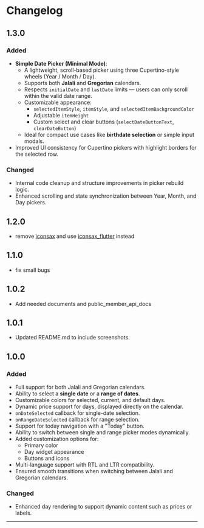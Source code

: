 # Changelog
## 1.3.0
### Added
- **Simple Date Picker (Minimal Mode)**:
  - A lightweight, scroll-based picker using three Cupertino-style wheels (Year / Month / Day).
  - Supports both **Jalali** and **Gregorian** calendars.
  - Respects `initialDate` and `lastDate` limits — users can only scroll within the valid date range.
  - Customizable appearance:
    - `selectedItemStyle`, `itemStyle`, and `selectedItemBackgroundColor`
    - Adjustable `itemHeight`
    - Custom select and clear buttons (`selectDateButtonText`, `clearDateButton`)
  - Ideal for compact use cases like **birthdate selection** or simple input modals.
- Improved UI consistency for Cupertino pickers with highlight borders for the selected row.

### Changed
- Internal code cleanup and structure improvements in picker rebuild logic.
- Enhanced scrolling and state synchronization between Year, Month, and Day pickers.

## 1.2.0
- remove [iconsax](https://pub.dev/packages/iconsax) and use [iconsax_flutter](https://pub.dev/packages/iconsax_flutter) instead

## 1.1.0
- fix small bugs

## 1.0.2
- Add needed documents and public_member_api_docs

## 1.0.1 
- Updated README.md to include screenshots.

## 1.0.0

### Added
- Full support for both Jalali and Gregorian calendars.
- Ability to select a **single date** or a **range of dates**.
- Customizable colors for selected, current, and default days.
- Dynamic price support for days, displayed directly on the calendar.
- `onDateSelected` callback for single-date selection.
- `onRangeDateSelected` callback for range selection.
- Support for today navigation with a "Today" button.
- Ability to switch between single and range picker modes dynamically.
- Added customization options for:
  - Primary color
  - Day widget appearance
  - Buttons and icons
- Multi-language support with RTL and LTR compatibility.
- Ensured smooth transitions when switching between Jalali and Gregorian calendars.

### Changed
- Enhanced day rendering to support dynamic content such as prices or labels.

---

